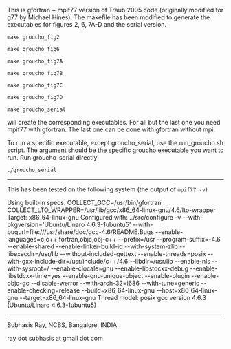 This is gfortran + mpif77 version of Traub 2005 code (originally
modified for g77 by Michael Hines). The makefile has been modified to
generate the executables for figures 2, 6, 7A-D and the serial
version.

`make groucho_fig2`

`make groucho_fig6`

`make groucho_fig7A`

`make groucho_fig7B`

`make groucho_fig7C`

`make groucho_fig7D`

`make groucho_serial`

will create the corresponding executables. For all but the last one
you need mpif77 with gfortran. The last one can be done with gfortran
without mpi.

To run a specific executable, except groucho_serial, use the
run_groucho.sh script. The argument should be the specific groucho
executable you want to run. Run groucho_serial directly:

`./groucho_serial`


---------------
This has been tested on the following system (the output of `mpif77 -v`)

Using built-in specs.
COLLECT_GCC=/usr/bin/gfortran
COLLECT_LTO_WRAPPER=/usr/lib/gcc/x86_64-linux-gnu/4.6/lto-wrapper
Target: x86_64-linux-gnu
Configured with: ../src/configure -v --with-pkgversion='Ubuntu/Linaro 4.6.3-1ubuntu5' --with-bugurl=file:///usr/share/doc/gcc-4.6/README.Bugs --enable-languages=c,c++,fortran,objc,obj-c++ --prefix=/usr --program-suffix=-4.6 --enable-shared --enable-linker-build-id --with-system-zlib --libexecdir=/usr/lib --without-included-gettext --enable-threads=posix --with-gxx-include-dir=/usr/include/c++/4.6 --libdir=/usr/lib --enable-nls --with-sysroot=/ --enable-clocale=gnu --enable-libstdcxx-debug --enable-libstdcxx-time=yes --enable-gnu-unique-object --enable-plugin --enable-objc-gc --disable-werror --with-arch-32=i686 --with-tune=generic --enable-checking=release --build=x86_64-linux-gnu --host=x86_64-linux-gnu --target=x86_64-linux-gnu
Thread model: posix
gcc version 4.6.3 (Ubuntu/Linaro 4.6.3-1ubuntu5) 

----------------
Subhasis Ray, NCBS, Bangalore, INDIA

ray dot subhasis at gmail dot com
